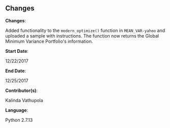 ## Changes

**Changes**:

Added functionality to the `modern_optimize()` function in `MEAN_VAR-yahoo` and uploaded a sample with instructions. The function now returns the Global Minimum Variance Portfolio's information. 

**Start Date**:

12/22/2017

**End Date**:

12/25/2017

**Contributor(s)**:

Kalinda Vathupola

**Language**:

Python 2.7.13
